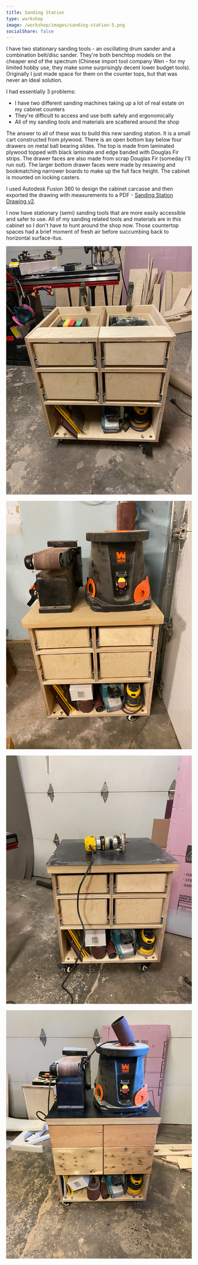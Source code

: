 ```yaml
---
title: Sanding Station
type: workshop
image: /workshop/images/sanding-station-5.png
socialShare: false
---
```

I have two stationary sanding tools - an oscillating drum sander and a combination belt/disc sander.  They're both benchtop models on the cheaper end of the spectrum (Chinese import tool company Wen - for my limited hobby use, they make some surprisingly decent lower budget tools).  Originally I just made space for them on the counter tops, but that was never an ideal solution.

I had essentially 3 problems:
- I have two different sanding machines taking up a lot of real estate on my cabinet counters
- They're difficult to access and use both safely and ergonomically
- All of my sanding tools and materials are scattered around the shop

The answer to all of these was to build this new sanding station.  It is a small cart constructed from plywood. There is an open bottom bay below four drawers on metal ball bearing slides.  The top is made from laminated plywood topped with black laminate and edge banded with Douglas Fir strips.  The drawer faces are also made from scrap Douglas Fir (someday I'll run out). The larger bottom drawer faces were made by resawing and bookmatching narrower boards to make up the full face height. The cabinet is mounted on locking casters.

I used Autodesk Fusion 360 to design the cabinet carcasse and then exported the drawing with measurements to a PDF - [Sanding Station Drawing v2](/workshop/pdf/sanding-station-drawing-v2.pdf).

I now have stationary (semi) sanding tools that are more easily accessible and safer to use.  All of my sanding related tools and materials are in this cabinet so I don't have to hunt around the shop now.  Those countertop spaces had a brief moment of fresh air before succumbing back to horizontal surface-itus.

![Sanding Station Build - Base](/workshop/images/sanding-station-1.png)

![Sanding Station Build - Staged](/workshop/images/sanding-station-2.png)

![Sanding Station Build - Laminate ](/workshop/images/sanding-station-3.png)

![Sanding Station Build - Unfinished Faces](/workshop/images/sanding-station-4.png)
